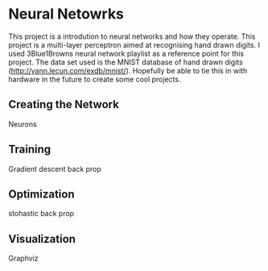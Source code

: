 # Neural Netowrks

This project is a introdution to neural networks and how they operate. This project is a multi-layer perceptron aimed at recognising hand drawn digits. I used 3Blue1Browns neural network playlist as a reference point for this project. The data set used is the MNIST database of hand drawn digits (http://yann.lecun.com/exdb/mnist/). Hopefully be able to tie this in with hardware in the future to create some cool projects.

## Creating the Network

Neurons


## Training

Gradient descent
back prop

## Optimization

stohastic back prop

## Visualization
Graphviz

